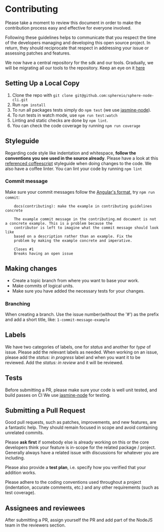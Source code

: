 # Contributing

Please take a moment to review this document in order to make the contribution
process easy and effective for everyone involved.

Following these guidelines helps to communicate that you respect the time of
the developers managing and developing this open source project. In return,
they should reciprocate that respect in addressing your issue or assessing
patches and features.

We now have a central repository for the sdk and our tools. Gradually, we will be migrating all our tools to the repository. Keep an eye on it [here](https://github.com/commercetools/nodejs)

## Setting Up a Local Copy
1. Clone the repo with `git clone git@github.com:sphereio/sphere-node-cli.git`
2. Run `npm install`
4. To run all packages tests simply do `npm test` (we use [jasmine-node](https://github.com/mhevery/jasmine-node)).
5. To run tests in watch mode, use `npm run test:watch`
6. Linting and static checks are done by `npm lint`.
7. You can check the code coverage by running `npm run coverage`

## Styleguide
Regarding code style like indentation and whitespace, **follow the conventions you see used in the source already**. Please have a look at this [referenced coffeescript](https://github.com/polarmobile/coffeescript-style-guide) styleguide when doing changes to the code.
We also have a coffee linter.
You can lint your code by running `npm lint`

### Commit message
Make sure your commit messages follow the [Angular's format](https://github.com/angular/angular.js/blob/master/CONTRIBUTING.md#-git-commit-guidelines), try `npm run commit`:
```
    docs(contributing): make the example in contributing guidelines concrete

    The example commit message in the contributing.md document is not a concrete example. This is a problem because the
    contributor is left to imagine what the commit message should look like
    based on a description rather than an example. Fix the
    problem by making the example concrete and imperative.

    Closes #1
    Breaks having an open issue
```

## Making changes
* Create a topic branch from where you want to base your work.
* Make commits of logical units.
* Make sure you have added the necessary tests for your changes.

### Branching
When creating a branch. Use the issue number(without the '#') as the prefix and add a short title, like: `1-commit-message-example`

## Labels
We have two categories of labels, one for _status_ and another for _type_ of issue.
Please add the relevant labels as needed. When working on an issue, please add the _status: in progress_ label and when you want it to be reviewed. Add the _status: in review_ and it will be reviewed.

## Tests
Before submitting a PR, please make sure your code is well unit tested, and build passes on CI
We use [jasmine-node](https://github.com/mhevery/jasmine-node) for testing.

## Submitting a Pull Request
Good pull requests, such as patches, improvements, and new features, are a fantastic help. They should remain focused in scope and avoid containing unrelated commits.

Please **ask first** if somebody else is already working on this or the core developers think your feature is in-scope for the related package / project. Generally always have a related issue with discussions for whatever you are including.

Please also provide a **test plan**, i.e. specify how you verified that your addition works.

Please adhere to the coding conventions used throughout a project (indentation,
accurate comments, etc.) and any other requirements (such as test coverage).

## Assignees and reviewees
After submitting a PR, assign yourself the PR and add part of the NodeJS team in the reviewers section.

